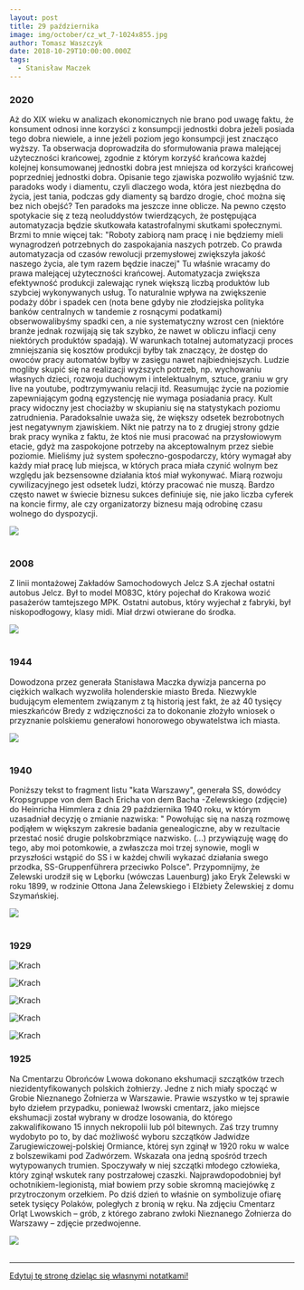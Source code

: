 ```yaml
---
layout: post
title: 29 października
image: img/october/cz_wt_7-1024x855.jpg
author: Tomasz Waszczyk
date: 2018-10-29T10:00:00.000Z
tags:
  - Stanisław Maczek
---
```


### 2020

Aż do XIX wieku w analizach ekonomicznych nie brano pod uwagę faktu, że konsument odnosi inne korzyści z konsumpcji jednostki dobra jeżeli posiada tego dobra niewiele, a inne jeżeli poziom jego konsumpcji jest znacząco wyższy. Ta obserwacja doprowadziła do sformułowania prawa malejącej użyteczności krańcowej, zgodnie z którym korzyść krańcowa każdej kolejnej konsumowanej jednostki dobra jest mniejsza od korzyści krańcowej poprzedniej jednostki dobra.
Opisanie tego zjawiska pozwoliło wyjaśnić tzw. paradoks wody i diamentu, czyli dlaczego woda, która jest niezbędna do życia, jest tania, podczas gdy diamenty są bardzo drogie, choć można się bez nich obejść?
Ten paradoks ma jeszcze inne oblicze. Na pewno często spotykacie się z tezą neoluddystów twierdzących, że postępująca automatyzacja będzie skutkowała katastrofalnymi skutkami społecznymi. Brzmi to mnie więcej tak: "Roboty zabiorą nam pracę i nie będziemy mieli wynagrodzeń potrzebnych do zaspokajania naszych potrzeb. Co prawda automatyzacja od czasów rewolucji przemysłowej zwiększyła jakość naszego życia, ale tym razem będzie inaczej"
Tu właśnie wracamy do prawa malejącej użyteczności krańcowej. Automatyzacja zwiększa efektywność produkcji zalewając rynek większą liczbą produktów lub szybciej wykonywanych usług. To naturalnie wpływa na zwiększenie podaży dóbr i spadek cen (nota bene gdyby nie złodziejska polityka banków centralnych w tandemie z rosnącymi podatkami) obserwowalibyśmy spadki cen, a nie systematyczny wzrost cen (niektóre branże jednak rozwijają się tak szybko, że nawet w obliczu inflacji ceny niektórych produktów spadają). W warunkach totalnej automatyzacji proces zmniejszania się kosztów produkcji byłby tak znaczący, że dostęp do owoców pracy automatów byłby w zasięgu nawet najbiedniejszych. Ludzie mogliby skupić się na realizacji wyższych potrzeb, np. wychowaniu własnych dzieci, rozwoju duchowym i intelektualnym, sztuce, graniu w gry live na youtube, podtrzymywaniu relacji itd. 
Reasumując życie na poziomie zapewniającym godną egzystencję nie wymaga posiadania pracy. Kult pracy widoczny jest chociażby w skupianiu się na statystykach poziomu zatrudnienia. Paradoksalnie uważa się, że większy odsetek bezrobotnych jest negatywnym zjawiskiem. Nikt nie patrzy na to z drugiej strony gdzie brak pracy wynika z faktu, że ktoś nie musi pracować na przysłowiowym etacie, gdyż ma zaspokojone potrzeby na akceptowalnym przez siebie poziomie. 
Mieliśmy już system społeczno-gospodarczy, który wymagał aby każdy miał pracę lub miejsca, w których praca miała czynić wolnym bez względu jak bezsensowne działania ktoś miał wykonywać. Miarą rozwoju cywilizacyjnego jest odsetek ludzi, którzy pracować nie muszą. Bardzo często nawet w świecie biznesu sukces definiuje się, nie jako liczba cyferek na koncie firmy, ale czy organizatorzy biznesu mają odrobinę czasu wolnego do dyspozycji.

<img src="./img/october/utility.jpg"/><br><br>

### 2008

Z linii montażowej Zakładów Samochodowych Jelcz S.A zjechał ostatni autobus Jelcz. Był to model M083C, który pojechał do Krakowa wozić pasażerów tamtejszego MPK. Ostatni autobus, który wyjechał z fabryki, był niskopodłogowy, klasy midi. Miał drzwi otwierane do środka.

<img src="./img/october/jelcz.jpg"/><br><br>

### 1944

Dowodzona przez generała Stanisława Maczka dywizja pancerna po ciężkich walkach wyzwoliła holenderskie miasto Breda.
Niezwykle budującym elementem związanym z tą historią jest fakt, że aż 40 tysięcy mieszkańców Bredy z wdzięczności za to dokonanie złożyło wniosek o przyznanie polskiemu generałowi honorowego obywatelstwa ich miasta.

<img src="./img/october/maczek.jpg"/><br><br>

### 1940

Poniższy tekst to fragment listu "kata Warszawy", generała SS, dowódcy Kropsgruppe von dem Bach Ericha von dem Bacha -Zelewskiego (zdjęcie) do Heinricha Himmlera z dnia 29 października 1940 roku, w którym uzasadniał decyzję o zmianie nazwiska:
" Powołując się na naszą rozmowę podjąłem w większym zakresie badania genealogiczne, aby w rezultacie przestać nosić drugie polskobrzmiące nazwisko. (...) przywiązuję wagę do tego, aby moi potomkowie, a zwłaszcza moi trzej synowie, mogli w przyszłości wstąpić do SS i w każdej chwili wykazać działania swego przodka, SS-Gruppenführera przeciwko Polsce".
Przypomnijmy, że Zelewski urodził się w Lęborku (wówczas Lauenburg) jako Eryk Żelewski w roku 1899, w rodzinie  Ottona Jana Żelewskiego i Elżbiety Żelewskiej z domu Szymańskiej.

<img src="./img/october/erichbach.jpg"/><br><br>

### 1929

![Krach](./img/october/cz_wt_1.jpg)

![Krach](./img/october/cz_wt_3.jpg)

![Krach](./img/october/cz_wt_4-819x1024.jpg)

![Krach](./img/october/cz_wt_5.jpg)

![Krach](./img/october/cz_wt_6.jpg)

### 1925

Na Cmentarzu Obrońców Lwowa dokonano ekshumacji szczątków trzech niezidentyfikowanych polskich żołnierzy. Jedne z nich miały spocząć w Grobie Nieznanego Żołnierza w Warszawie.
Prawie wszystko w tej sprawie było dziełem przypadku, ponieważ lwowski cmentarz, jako miejsce ekshumacji został wybrany w drodze losowania, do którego zakwalifikowano 15 innych nekropolii lub pól bitewnych. Zaś trzy trumny wydobyto po to, by dać możliwość wyboru szczątków Jadwidze Zarugiewiczowej-polskiej Ormiance, której syn zginął w 1920 roku w walce z bolszewikami pod Zadwórzem. Wskazała ona jedną spośród trzech wytypowanych trumien. Spoczywały w niej szczątki młodego człowieka, który zginął wskutek rany postrzałowej czaszki. Najprawdopodobniej był ochotnikiem-legionistą, miał bowiem przy sobie skromną maciejówkę z przytroczonym orzełkiem. Po dziś dzień to właśnie on symbolizuje ofiarę setek tysięcy Polaków, poległych z bronią w ręku.
Na zdjęciu Cmentarz Orląt Lwowskich – grób, z którego zabrano zwłoki Nieznanego Żołnierza do Warszawy – zdjęcie przedwojenne.

<img src="./img/october/ekshumacja.jpg"/><br><br>

---

<a href="https://github.com/TomaszWaszczyk/historia.waszczyk.com/edit/master/src/content/october-29.md" target="_blank">Edytuj tę stronę dzieląc się własnymi notatkami!</a>
